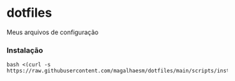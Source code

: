 # dotfiles

Meus arquivos de configuração

### Instalação

```
bash <(curl -s https://raw.githubusercontent.com/magalhaesm/dotfiles/main/scripts/install.sh)
```
